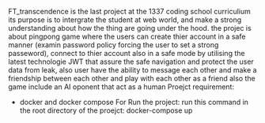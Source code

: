 FT_transcendence is the last project at the 1337 coding school curriculium its purpose
is to intergrate the student at web world, and make a strong understanding about how 
the thing are going under the hood.
the projec is about pingpong game where the users can create thier account in a safe manner (examin password policy
forcing the user to set a strong passeword), connect to thier account also in a safe mode by utilising the latest technologie JWT 
that assure the safe navigation and protect the user data from leak, also user have the ability to message each other and make
a friendship between each other and play with each other as a friend 
also the game include an AI oponent that act as a human
Proejct requirement:
- docker and docker compose
For Run the project:
run this command in the root directory of the proejct:
  docker-compose up
